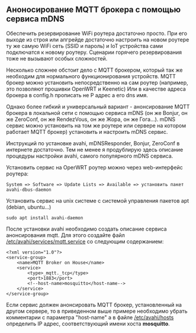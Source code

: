 ## Аноносирование MQTT брокера с помощью сервиса mDNS

Обеспечить резервирование WiFi роутера достаточно просто. При его выходе из строя или апгрейде достаточно 
настроить на новом роутере ту же самую WiFi сеть (SSID и пароль) и IoT устройства сами подключатся к новому роутеру. 
Сценарии горячего резервирования тоже не вызывают особых сложностей.


Несколько сложнее обстоит дело с MQTT брокером, который так же необходим для нормального функционирования устройств.
MQTT брокер можно установить непосредственно на сам роутер (например, это позволяют прошивки OpenWRT и Keenetic)
Или в качестве адреса брокера в config.h прописать не P адрес а его dns имя.

Однако более гибкий и универсальный вариант - анонсирование MQTT брокера в локальной сети с помощью сервиса mDNS 
(он же Bonjur, он же ZeroConf, он же RendezVous, он же Жора, он же Гога...). 
mDNS сервис можно установить на том же роутере или сервере на котором работает MQTT брокер) установить и настроить mDNS сервис.

Инструкций по установке avahi, mDNSResponder, Bonjur, ZeroConf в интернете достаточно. 
Тем не менее я продублирую здесь описание процедуры настройки avahi, самого популярного mDNS сервиса.

Установить сервис на OperWRT роутер можно через web-интерфейс роутера:

```System => Software => Update Lists => Available => установить пакет avahi-dbus-daemon```

Установить сервис на unix системе с системой управления пакетов apt (debian, ubuntu...)

```sudo apt install avahi-daemon```

После установки avahi необходимо создать описание сервиса анонсирования mqtt.
Для этого создайте файл 
[/etc/avahi/services/mqtt.service](https://github.com/mosave/AELib/blob/main/mDNS/mqtt.service)
со следующим содержанием:


```
<?xml version="1.0"?>
<service-group>
    <name>MQTT Broker on House</name>
    <service>
        <type>_mqtt._tcp</type>
        <port>1883</port>
        <!--host-name>mosquitto</host-name-->
    </service>
</service-group>
```

Если сервис должен анонсировать MQTT брокер, установленный на другом сервере, то в приведенном выше примере необходимо
убрать комментарии с параметра "host-name" а в файле 
[/etc/avahi/hosts](https://github.com/mosave/AELib/blob/main/mDNS/hosts)
определить IP адрес, соответствующий имени хоста **mosquitto**.


